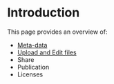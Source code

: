 # Introduction

This page provides an overview of: 
 - [Meta-data](./meta-data.md)
 - [Upload and Edit files](./upload-edit.md)
 - Share
 - Publication
 - Licenses